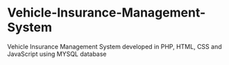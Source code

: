 # Vehicle-Insurance-Management-System
Vehicle Insurance Management System developed in PHP, HTML, CSS and JavaScript using MYSQL database

